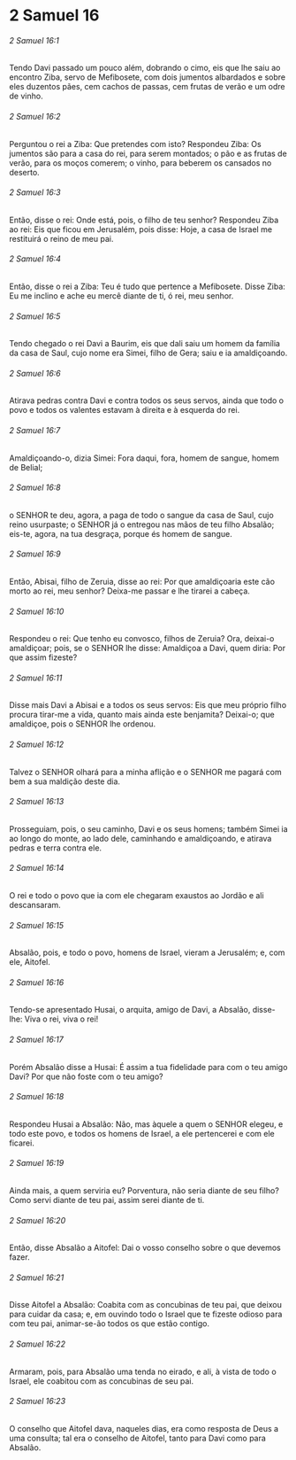 # 2 Samuel 16

###### 2 Samuel 16:1

Tendo Davi passado um pouco além, dobrando o cimo, eis que lhe saiu ao encontro Ziba, servo de Mefibosete, com dois jumentos albardados e sobre eles duzentos pães, cem cachos de passas, cem frutas de verão e um odre de vinho.

###### 2 Samuel 16:2

Perguntou o rei a Ziba: Que pretendes com isto? Respondeu Ziba: Os jumentos são para a casa do rei, para serem montados; o pão e as frutas de verão, para os moços comerem; o vinho, para beberem os cansados no deserto.

###### 2 Samuel 16:3

Então, disse o rei: Onde está, pois, o filho de teu senhor? Respondeu Ziba ao rei: Eis que ficou em Jerusalém, pois disse: Hoje, a casa de Israel me restituirá o reino de meu pai.

###### 2 Samuel 16:4

Então, disse o rei a Ziba: Teu é tudo que pertence a Mefibosete. Disse Ziba: Eu me inclino e ache eu mercê diante de ti, ó rei, meu senhor.

###### 2 Samuel 16:5

Tendo chegado o rei Davi a Baurim, eis que dali saiu um homem da família da casa de Saul, cujo nome era Simei, filho de Gera; saiu e ia amaldiçoando.

###### 2 Samuel 16:6

Atirava pedras contra Davi e contra todos os seus servos, ainda que todo o povo e todos os valentes estavam à direita e à esquerda do rei.

###### 2 Samuel 16:7

Amaldiçoando-o, dizia Simei: Fora daqui, fora, homem de sangue, homem de Belial;

###### 2 Samuel 16:8

o SENHOR te deu, agora, a paga de todo o sangue da casa de Saul, cujo reino usurpaste; o SENHOR já o entregou nas mãos de teu filho Absalão; eis-te, agora, na tua desgraça, porque és homem de sangue.

###### 2 Samuel 16:9

Então, Abisai, filho de Zeruia, disse ao rei: Por que amaldiçoaria este cão morto ao rei, meu senhor? Deixa-me passar e lhe tirarei a cabeça.

###### 2 Samuel 16:10

Respondeu o rei: Que tenho eu convosco, filhos de Zeruia? Ora, deixai-o amaldiçoar; pois, se o SENHOR lhe disse: Amaldiçoa a Davi, quem diria: Por que assim fizeste?

###### 2 Samuel 16:11

Disse mais Davi a Abisai e a todos os seus servos: Eis que meu próprio filho procura tirar-me a vida, quanto mais ainda este benjamita? Deixai-o; que amaldiçoe, pois o SENHOR lhe ordenou.

###### 2 Samuel 16:12

Talvez o SENHOR olhará para a minha aflição e o SENHOR me pagará com bem a sua maldição deste dia.

###### 2 Samuel 16:13

Prosseguiam, pois, o seu caminho, Davi e os seus homens; também Simei ia ao longo do monte, ao lado dele, caminhando e amaldiçoando, e atirava pedras e terra contra ele.

###### 2 Samuel 16:14

O rei e todo o povo que ia com ele chegaram exaustos ao Jordão e ali descansaram.

###### 2 Samuel 16:15

Absalão, pois, e todo o povo, homens de Israel, vieram a Jerusalém; e, com ele, Aitofel.

###### 2 Samuel 16:16

Tendo-se apresentado Husai, o arquita, amigo de Davi, a Absalão, disse-lhe: Viva o rei, viva o rei!

###### 2 Samuel 16:17

Porém Absalão disse a Husai: É assim a tua fidelidade para com o teu amigo Davi? Por que não foste com o teu amigo?

###### 2 Samuel 16:18

Respondeu Husai a Absalão: Não, mas àquele a quem o SENHOR elegeu, e todo este povo, e todos os homens de Israel, a ele pertencerei e com ele ficarei.

###### 2 Samuel 16:19

Ainda mais, a quem serviria eu? Porventura, não seria diante de seu filho? Como servi diante de teu pai, assim serei diante de ti.

###### 2 Samuel 16:20

Então, disse Absalão a Aitofel: Dai o vosso conselho sobre o que devemos fazer.

###### 2 Samuel 16:21

Disse Aitofel a Absalão: Coabita com as concubinas de teu pai, que deixou para cuidar da casa; e, em ouvindo todo o Israel que te fizeste odioso para com teu pai, animar-se-ão todos os que estão contigo.

###### 2 Samuel 16:22

Armaram, pois, para Absalão uma tenda no eirado, e ali, à vista de todo o Israel, ele coabitou com as concubinas de seu pai.

###### 2 Samuel 16:23

O conselho que Aitofel dava, naqueles dias, era como resposta de Deus a uma consulta; tal era o conselho de Aitofel, tanto para Davi como para Absalão.


